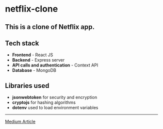 # netflix-clone

This is a clone of Netflix app.
---

## Tech stack
* **Frontend** - React JS
* **Backend** - Express server
* **API calls and authentication** - Context API
* **Database** - MongoDB

## Libraries used
* **jsonwebtoken** for security and encryption
* **cryptojs** for hashing algorithms
* **dotenv** used to load environment variables
---

[Medium Article]()